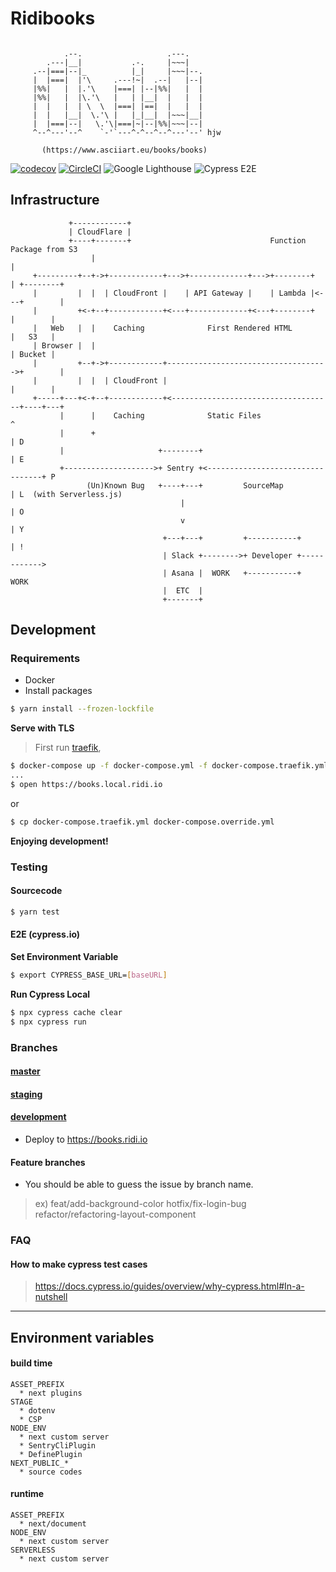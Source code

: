 # Ridibooks

```spacebars

            .--.                   .---.
        .---|__|           .-.     |~~~|
     .--|===|--|_          |_|     |~~~|--.
     |  |===|  |'\     .---!~|  .--|   |--|
     |%%|   |  |.'\    |===| |--|%%|   |  |
     |%%|   |  |\.'\   |   | |__|  |   |  |
     |  |   |  | \  \  |===| |==|  |   |  |
     |  |   |__|  \.'\ |   |_|__|  |~~~|__|
     |  |===|--|   \.'\|===|~|--|%%|~~~|--|
     ^--^---'--^    `-'`---^-^--^--^---'--' hjw

       (https://www.asciiart.eu/books/books)
```

[![codecov](https://codecov.io/gh/ridi/books-frontend/branch/master/graph/badge.svg)](https://codecov.io/gh/ridi/books-frontend)
[![CircleCI](https://circleci.com/gh/ridi/books-frontend/tree/master.svg?style=svg)](https://circleci.com/gh/ridi/books-frontend/tree/master)
![Google Lighthouse](https://github.com/ridi/books-frontend/workflows/Google%20Lighthouse/badge.svg)
![Cypress E2E](https://github.com/ridi/books-frontend/workflows/Cypress%20E2E/badge.svg?branch=master)
## Infrastructure

```
             +------------+
             | CloudFlare |
             +----+-------+                               Function Package from S3
                  |                                                   |
     +---------+--+->+------------+--->+-------------+--->+--------+  | +--------+
     |         |  |  | CloudFront |    | API Gateway |    | Lambda |<---+        |
     |         +<-+--+------------+<---+-------------+<---+--------+    |        |
     |   Web   |  |    Caching              First Rendered HTML         |   S3   |
     | Browser |  |                                                     | Bucket |
     |         +--+->+------------+------------------------------------>+        |
     |         |  |  | CloudFront |                                     |        |
     +-----+---+<-+--+------------+<------------------------------------+----+---+
           |      |    Caching              Static Files                     ^
           |      +                                                          | D
           |                     +--------+                                  | E
           +-------------------->+ Sentry +<---------------------------------+ P
                 (Un)Known Bug   +----+---+         SourceMap                | L  (with Serverless.js)
                                      |                                      | O
                                      v                                      | Y
                                  +---+---+         +-----------+            | !
                                  | Slack +-------->+ Developer +------------>
                                  | Asana |  WORK   +-----------+   WORK
                                  |  ETC  |
                                  +-------+

```

## Development

### Requirements

- Docker
- Install packages

```bash
$ yarn install --frozen-lockfile
```

**Serve with TLS**

> First run [traefik](https://github.com/ridi/traefik/blob/master/README.md),

```bash
$ docker-compose up -f docker-compose.yml -f docker-compose.traefik.yml -d
...
$ open https://books.local.ridi.io

```
or
```bash
$ cp docker-compose.traefik.yml docker-compose.override.yml
```

**Enjoying development!**

### Testing

#### Sourcecode

```bash
$ yarn test
```

#### E2E (cypress.io)

**Set Environment Variable**

```bash
$ export CYPRESS_BASE_URL=[baseURL]
```
**Run Cypress Local**
```bash
$ npx cypress cache clear
$ npx cypress run
```

### Branches

#### [master](https://gitlab.com/ridicorp/frontend/books/tree/master)

#### [staging](https://gitlab.com/ridicorp/frontend/books/tree/staging)

#### [development](https://gitlab.com/ridicorp/frontend/books/tree/development)

- Deploy to https://books.ridi.io

#### Feature branches

- You should be able to guess the issue by branch name.

> ex)
> feat/add-background-color
> hotfix/fix-login-bug
> refactor/refactoring-layout-component

### FAQ

#### How to make cypress test cases

> https://docs.cypress.io/guides/overview/why-cypress.html#In-a-nutshell

---

## Environment variables

#### build time
```
ASSET_PREFIX
  * next plugins
STAGE
  * dotenv
  * CSP
NODE_ENV
  * next custom server
  * SentryCliPlugin
  * DefinePlugin
NEXT_PUBLIC_*
  * source codes
```

#### runtime
```
ASSET_PREFIX
  * next/document
NODE_ENV
  * next custom server
SERVERLESS
  * next custom server
```
